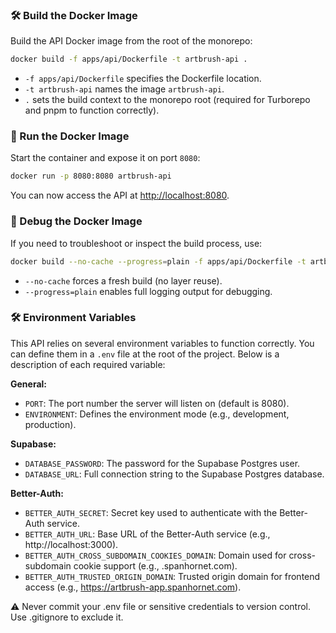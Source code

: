 ### 🛠 Build the Docker Image

Build the API Docker image from the root of the monorepo:

```bash
docker build -f apps/api/Dockerfile -t artbrush-api .
```

* `-f apps/api/Dockerfile` specifies the Dockerfile location.
* `-t artbrush-api` names the image `artbrush-api`.
* `.` sets the build context to the monorepo root (required for Turborepo and pnpm to function correctly).

### 🚀 Run the Docker Image

Start the container and expose it on port `8080`:

```bash
docker run -p 8080:8080 artbrush-api
```

You can now access the API at [http://localhost:8080](http://localhost:8080).

### 🧪 Debug the Docker Image

If you need to troubleshoot or inspect the build process, use:

```bash
docker build --no-cache --progress=plain -f apps/api/Dockerfile -t artbrush-api .
```

* `--no-cache` forces a fresh build (no layer reuse).
* `--progress=plain` enables full logging output for debugging.

### 🛠️ Environment Variables

This API relies on several environment variables to function correctly. You can define them in a `.env` file at the root of the project. Below is a description of each required variable:

**General:** 

- `PORT`: The port number the server will listen on (default is 8080).
- `ENVIRONMENT`: Defines the environment mode (e.g., development, production).

**Supabase:**

- `DATABASE_PASSWORD`: The password for the Supabase Postgres user.
- `DATABASE_URL`: Full connection string to the Supabase Postgres database.

**Better-Auth:**

- `BETTER_AUTH_SECRET`: Secret key used to authenticate with the Better-Auth service.
- `BETTER_AUTH_URL`: Base URL of the Better-Auth service (e.g., http://localhost:3000).
- `BETTER_AUTH_CROSS_SUBDOMAIN_COOKIES_DOMAIN`: Domain used for cross-subdomain cookie support (e.g., .spanhornet.com).
- `BETTER_AUTH_TRUSTED_ORIGIN_DOMAIN`: Trusted origin domain for frontend access (e.g., https://artbrush-app.spanhornet.com).

⚠️ Never commit your .env file or sensitive credentials to version control. Use .gitignore to exclude it.